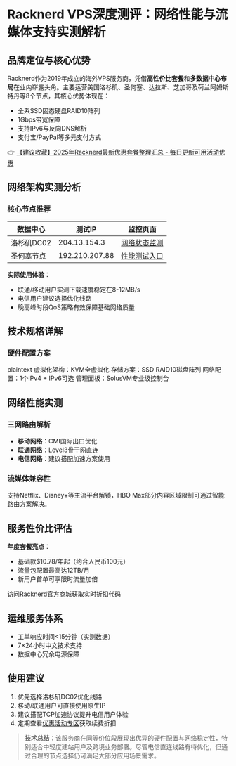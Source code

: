 # Racknerd VPS深度测评：网络性能与流媒体支持实测解析

## 品牌定位与核心优势
Racknerd作为2019年成立的海外VPS服务商，凭借**高性价比套餐**和**多数据中心布局**在业内崭露头角。主要运营美国洛杉矶、圣何塞、达拉斯、芝加哥及荷兰阿姆斯特丹等8个节点，其核心优势体现在：
- 全系SSD固态硬盘RAID10阵列
- 1Gbps带宽保障
- 支持IPv6与反向DNS解析
- 支付宝/PayPal等多元支付方式

👉 [【建议收藏】2025年Racknerd最新优惠套餐整理汇总 - 每日更新可用活动优惠](https://bit.ly/Rack_Nerd)

## 网络架构实测分析
### 核心节点推荐
| 数据中心       | 测试IP          | 监控页面                      |
|----------------|-----------------|------------------------------|
| 洛杉矶DC02     | 204.13.154.3    | [网络状态监测](https://bit.ly/Rack_Nerd) |
| 圣何塞节点     | 192.210.207.88  | [性能测试入口](https://bit.ly/Rack_Nerd) |

**实际使用体验**：
- 联通/移动用户实测下载速度稳定在8-12MB/s
- 电信用户建议选择优化线路
- 晚高峰时段QoS策略有效保障基础网络质量

## 技术规格详解
### 硬件配置方案
plaintext
虚拟化架构：KVM全虚拟化
存储方案：SSD RAID10磁盘阵列
网络配置：1个IPv4 + IPv6可选
管理面板：SolusVM专业级控制台

## 网络性能实测
### 三网路由解析
- **移动网络**：CMI国际出口优化
- **联通网络**：Level3骨干网直连
- **电信网络**：建议搭配加速方案使用

### 流媒体兼容性
支持Netflix、Disney+等主流平台解锁，HBO Max部分内容区域限制可通过智能路由方案解决。

## 服务性价比评估
**年度套餐亮点**：
- 基础款$10.78/年起（约合人民币100元）
- 流量包配置最高达12TB/月
- 新用户首单可享限时流量加倍

访问[Racknerd官方商城](https://bit.ly/Rack_Nerd)获取实时折扣代码

## 运维服务体系
- 工单响应时间<15分钟（实测数据）
- 7×24小时中文技术支持
- 数据中心冗余电源保障

## 使用建议
1. 优先选择洛杉矶DC02优化线路
2. 移动/联通用户可直接使用原生IP
3. 建议搭配TCP加速协议提升电信用户体验
4. 定期查看[优惠活动专区](https://bit.ly/Rack_Nerd)获取续费折扣

> **技术总结**：该服务商在同等价位段展现出优异的硬件配置与网络稳定性，特别适合中轻度建站用户及跨境业务部署。尽管电信直连线路有待优化，但通过合理的节点选择仍可满足大部分应用场景需求。